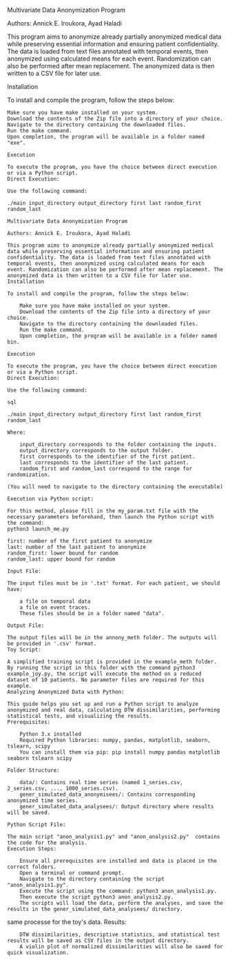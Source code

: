 Multivariate Data Anonymization Program

Authors: Annick E. Iroukora, Ayad Haladi

This program aims to anonymize already partially anonymized medical data while preserving essential information and ensuring patient confidentiality. The data is loaded from text files annotated with temporal events, then anonymized using calculated means for each event. Randomization can also be performed after mean replacement. The anonymized data is then written to a CSV file for later use.

Installation

To install and compile the program, follow the steps below:

    Make sure you have make installed on your system.
    Download the contents of the Zip file into a directory of your choice.
    Navigate to the directory containing the downloaded files.
    Run the make command.
    Upon completion, the program will be available in a folder named "exe".

    Execution

    To execute the program, you have the choice between direct execution or via a Python script.
    Direct Execution:

    Use the following command:

    ./main input_directory output_directory first last random_first random_last

    Multivariate Data Anonymization Program

    Authors: Annick E. Iroukora, Ayad Haladi

    This program aims to anonymize already partially anonymized medical data while preserving essential information and ensuring patient confidentiality. The data is loaded from text files annotated with temporal events, then anonymized using calculated means for each event. Randomization can also be performed after mean replacement. The anonymized data is then written to a CSV file for later use.
    Installation

    To install and compile the program, follow the steps below:

        Make sure you have make installed on your system.
        Download the contents of the Zip file into a directory of your choice.
        Navigate to the directory containing the downloaded files.
        Run the make command.
        Upon completion, the program will be available in a folder named bin.

    Execution

    To execute the program, you have the choice between direct execution or via a Python script.
    Direct Execution:

    Use the following command:

    sql

    ./main input_directory output_directory first last random_first random_last

    Where:

        input_directory corresponds to the folder containing the inputs.
        output_directory corresponds to the output folder.
        first corresponds to the identifier of the first patient.
        last corresponds to the identifier of the last patient.
        random_first and random_last correspond to the range for randomization.

    (You will need to navigate to the directory containing the executable)

    Execution via Python script:

    For this method, please fill in the my_param.txt file with the necessary parameters beforehand, then launch the Python script with the command:
    python3 launch_me.py

    first: number of the first patient to anonymize
    last: number of the last patient to anonymize
    random_first: lower bound for random
    random_last: upper bound for random

    Input File:

    The input files must be in '.txt' format. For each patient, we should have:

        a file on temporal data
        a file on event traces.
        These files should be in a folder named "data".

    Output File:

    The output files will be in the annony_meth folder. The outputs will be provided in '.csv' format.
    Toy Script:

    A simplified training script is provided in the example_meth folder. By running the script in this folder with the command python3 example_joy.py, the script will execute the method on a reduced dataset of 10 patients. No parameter files are required for this example.
    Analyzing Anonymized Data with Python:

    This guide helps you set up and run a Python script to analyze anonymized and real data, calculating DTW dissimilarities, performing statistical tests, and visualizing the results.
    Prerequisites:

        Python 3.x installed
        Required Python libraries: numpy, pandas, matplotlib, seaborn, tslearn, scipy
        You can install them via pip: pip install numpy pandas matplotlib seaborn tslearn scipy

    Folder Structure:

        data/: Contains real time series (named 1_series.csv, 2_series.csv, ..., 1000_series.csv).
        gener_simulated_data_anonymisees/: Contains corresponding anonymized time series.
        gener_simulated_data_analysees/: Output directory where results will be saved.

    Python Script File:

    The main script "anon_analysis1.py" and "anon_analysis2.py"  contains the code for the analysis.
    Execution Steps:

        Ensure all prerequisites are installed and data is placed in the correct folders.
        Open a terminal or command prompt.
        Navigate to the directory containing the script "anon_analysis1.py".
        Execute the script using the command: python3 anon_analysis1.py.
        Then execute the script python3 anon_analysis2.py.
        The scripts will load the data, perform the analyses, and save the results in the gener_simulated_data_analysees/ directory.

same processe for the toy's data.
    Results:

        DTW dissimilarities, descriptive statistics, and statistical test results will be saved as CSV files in the output directory.
        A violin plot of normalized dissimilarities will also be saved for quick visualization.
